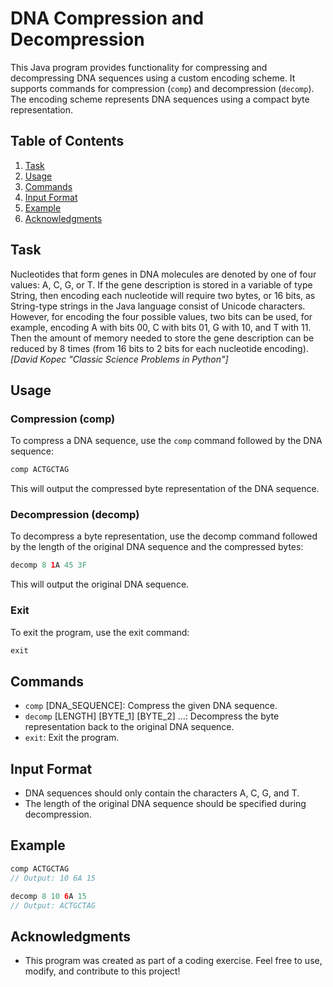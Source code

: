 # DNA Compression and Decompression

This Java program provides functionality for compressing and decompressing DNA sequences using a custom encoding scheme. It supports commands for compression (`comp`) and decompression (`decomp`). The encoding scheme represents DNA sequences using a compact byte representation.


## Table of Contents

1. [Task](#task)
2. [Usage](#usage)
3. [Commands](#commands)
4. [Input Format](#input-format)
5. [Example](#example)
6. [Acknowledgments](#acknowledgments)


## Task

Nucleotides that form genes in DNA molecules are denoted by one of four values: A, C, G, or T. If the gene description is stored in a variable of type String, then encoding each nucleotide will require two bytes, or 16 bits, as String-type strings in the Java language consist of Unicode characters. However, for encoding the four possible values, two bits can be used, for example, encoding A with bits 00, C with bits 01, G with 10, and T with 11. Then the amount of memory needed to store the gene description can be reduced by 8 times (from 16 bits to 2 bits for each nucleotide encoding). *[David Kopec "Classic Science Problems in Python"]*


## Usage

### Compression (comp)

To compress a DNA sequence, use the `comp` command followed by the DNA sequence:

```java
comp ACTGCTAG
```

This will output the compressed byte representation of the DNA sequence.

### Decompression (decomp)

To decompress a byte representation, use the decomp command followed by the length of the original DNA sequence and the compressed bytes:

```java
decomp 8 1A 45 3F
```

This will output the original DNA sequence.

### Exit

To exit the program, use the exit command:

```java
exit
```


## Commands
- `comp` [DNA_SEQUENCE]: Compress the given DNA sequence.
- `decomp` [LENGTH] [BYTE_1] [BYTE_2] ...: Decompress the byte representation back to the original DNA sequence.
- `exit`: Exit the program.


## Input Format
- DNA sequences should only contain the characters A, C, G, and T.
- The length of the original DNA sequence should be specified during decompression.


## Example
```java
comp ACTGCTAG
// Output: 10 6A 15

decomp 8 10 6A 15
// Output: ACTGCTAG
```


## Acknowledgments
- This program was created as part of a coding exercise. Feel free to use, modify, and contribute to this project!
